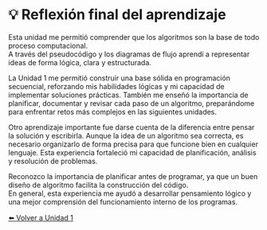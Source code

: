 # 💡 Reflexión final del aprendizaje  

Esta unidad me permitió comprender que los algoritmos son la base de todo proceso computacional.  
A través del pseudocódigo y los diagramas de flujo aprendí a representar ideas de forma lógica, clara y estructurada.  

La Unidad 1 me permitió construir una base sólida en programación secuencial, reforzando mis habilidades lógicas y mi capacidad de implementar soluciones prácticas. También me enseñó la importancia de planificar, documentar y revisar cada paso de un algoritmo, preparándome para enfrentar retos más complejos en las siguientes unidades.

Otro aprendizaje importante fue darse cuenta de la diferencia entre pensar la solución y escribirla. Aunque la idea de un algoritmo sea correcta, es necesario organizarlo de forma precisa para que funcione bien en cualquier lenguaje. Esta experiencia fortaleció mi capacidad de planificación, análisis y resolución de problemas.

Reconozco la importancia de planificar antes de programar, ya que un buen diseño de algoritmo facilita la construcción del código.  
En general, esta experiencia me ayudó a desarrollar pensamiento lógico y una mejor comprensión del funcionamiento interno de los programas.

[⬅️ Volver a Unidad 1](Unidad%201.md)
